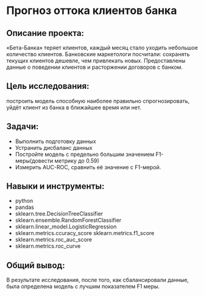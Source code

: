 # Прогноз оттока клиентов банка
## Описание проекта:
«Бета-Банка» теряет клиентов, каждый месяц стало уходить небольшое количество клиентов. Банковские маркетологи посчитали: сохранять текущих клиентов дешевле, чем привлекать новых. Предоставлены данные о поведении клиентов и расторжении договоров с банком.
## Цель исследования: 
построить модель способную наиболее правильно спрогнозировать, уйдёт клиент из банка в ближайшее время или нет.
## Задачи:
  - Выполнить подготовку данных
  - Устранить дисбаланс данных
  - Постройте модель с предельно большим значением F1-меры(довести метрику до 0.59)
  - Измерить AUC-ROC, сравнить её значение с F1-мерой.
## Навыки и инструменты:
  - python
  - pandas
  - sklearn.tree.DecisionTreeClassifier
  - sklearn.ensemble.RandomForestClassifier
  - sklearn.linear_model.LogisticRegression
  - sklearn.metrics.ccuracy_score sklearn.metrics.f1_score
  - sklearn.metrics.roc_auc_score
  - sklearn.metrics.roc_curve

## Общий вывод:
В результате исследования, после того, как сбалансировали данные, была определена модель с  лучшим показателем F1 меры.


